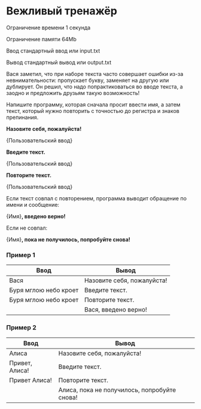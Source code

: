 # Вежливый тренажёр

Ограничение времени 1 секунда

Ограничение памяти 64Mb

Ввод стандартный ввод или input.txt

Вывод стандартный вывод или output.txt


Вася заметил, что при наборе текста часто совершает ошибки из-за невнимательности: пропускает букву, заменяет на другую или дублирует. Он решил, что надо попрактиковаться во вводе текста, а заодно и предложить друзьям такую возможность!

Напишите программу, которая сначала просит ввести имя, а затем текст, который нужно повторить с точностью до регистра и знаков препинания.

**Назовите себя, пожалуйста!**

{Пользовательский ввод}

**Введите текст.**

{Пользовательский ввод}

**Повторите текст.**

{Пользовательский ввод}

Если текст совпал с повторением, программа выводит обращение по имени и сообщение:

{Имя}**, введено верно!**

Если не совпал:

{Имя}**, пока не получилось, попробуйте снова!**


### Пример 1

| Ввод | Вывод  |
|--|--|
| Вася | Назовите себя, пожалуйста! |
| Буря мглою небо кроет | Введите текст. |
| Буря мглою небо кроет | Повторите текст. |
|  | Вася, введено верно! |

### Пример 2

| Ввод | Вывод  |
|--|--|
| Алиса | Назовите себя, пожалуйста! |
| Привет, Алиса! | Введите текст. |
| Привет Алиса! | Повторите текст. |
|  | Алиса, пока не получилось, попробуйте снова! |